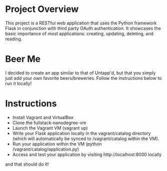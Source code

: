 <h1>Project Overview</h1>

<p>This project is a RESTful web application that uses the Python framework Flask in conjunction with third party OAuth authentication. It showcases the basic importance of most applications: creating, updating, deleting, and reading.</p>

<h1>Beer Me</h1>
<p>I decided to create an app similar to that of Untapp'd, but that you simply just add your own favorite beers/breweries. Follow the instructions below to run it locally!</p>

<h1>Instructions</h1>
<p>
<ul>
<li>Install Vagrant and VirtualBox</li>
<li>Clone the fullstack-nanodegree-vm</li>
<li>Launch the Vagrant VM (vagrant up)</li>
<li>Write your Flask application locally in the vagrant/catalog directory (which will automatically be synced to /vagrant/catalog within the VM).</li>
<li>Run your application within the VM (python /vagrant/catalog/application.py)</li>
<li>Access and test your application by visiting http://localhost:8000 locally</li>
</ul>
and that should do it!
</p>
